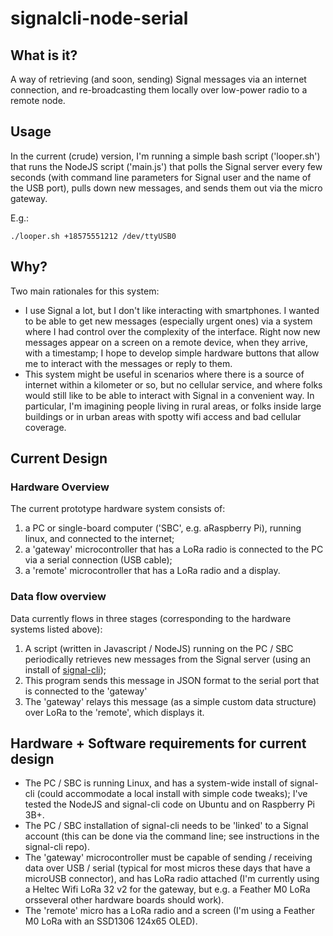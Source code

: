 # signalcli-node-serial

## What is it?

A way of retrieving (and soon, sending) Signal messages via an internet connection, and re-broadcasting them locally over low-power radio to a remote node.

## Usage

In the current (crude) version, I'm running a simple bash script ('looper.sh') that runs the NodeJS script ('main.js') that polls the Signal server every few seconds (with command line parameters for Signal user and the name of the USB port), pulls down new messages, and sends them out via the micro gateway.  

E.g.: 

```
./looper.sh +18575551212 /dev/ttyUSB0
```


## Why?

Two main rationales for this system:
- I use Signal a lot, but I don't like interacting with smartphones.  I wanted to be able to get new messages (especially urgent ones) via a system where I had control over the complexity of the interface.  Right now new messages appear on a screen on a remote device, when they arrive, with a timestamp; I hope to develop simple hardware buttons that allow me to interact with the messages or reply to them.
- This system might be useful in scenarios where there is a source of internet within a kilometer or so, but no cellular service, and where folks would still like to be able to interact with Signal in a convenient way.  In particular, I'm imagining people living in rural areas, or folks inside large buildings or in urban areas with spotty wifi access and bad cellular coverage. 

## Current Design

### Hardware Overview

The current prototype hardware system consists of:
1. a PC or single-board computer ('SBC', e.g. aRaspberry Pi), running linux, and connected to the internet;
2. a 'gateway' microcontroller that has a LoRa radio is connected to the PC via a serial connection (USB cable);
3. a 'remote' microcontroller that has a LoRa radio and a display.

### Data flow overview

Data currently flows in three stages (corresponding to the hardware systems listed above):
1. A script (written in Javascript / NodeJS) running on the PC / SBC periodically retrieves new messages from the Signal server (using an install of [signal-cli](https://github.com/AsamK/signal-cli));
2. This program sends this message in JSON format to the serial port that is connected to the 'gateway'
3. The 'gateway' relays this message (as a simple custom data structure) over LoRa to the 'remote', which displays it.

## Hardware + Software requirements for current design

- The PC / SBC is running Linux, and has a system-wide install of signal-cli (could accommodate a local install with simple code tweaks); I've tested the NodeJS and signal-cli code on Ubuntu and on Raspberry Pi 3B+.
- The PC / SBC installation of signal-cli needs to be 'linked' to a Signal account (this can be done via the command line; see instructions in the signal-cli repo). 
- The 'gateway' microcontroller must be capable of sending / receiving data over USB / serial (typical for most micros these days that have a microUSB connector), and has LoRa radio attached (I'm currently using a Heltec Wifi LoRa 32 v2 for the gateway, but e.g. a Feather M0 LoRa orsseveral other hardware boards should work).
- The 'remote' micro has a LoRa radio and a screen (I'm using a Feather M0 LoRa with an SSD1306 124x65 OLED).



